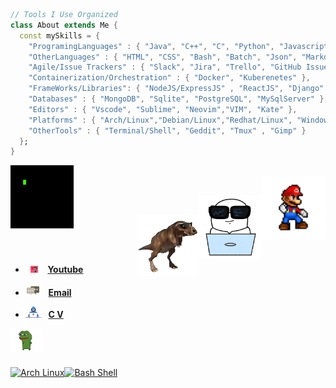<div align="left" width="50">

```dart
// Tools I Use Organized
class About extends Me { 
  const mySkills = {  
    "ProgramingLanguages" : { "Java", "C++", "C", "Python", "Javascript" },
    "OtherLanguages" : { "HTML", "CSS", "Bash", "Batch", "Json", "Markdown" },
    "Agile/Issue Trackers" : { "Slack", "Jira", "Trello", "GitHub Issues" },
    "Containerization/Orchestration" : { "Docker", "Kuberenetes" },
    "FrameWorks/Libraries": { "NodeJS/ExpressJS" , "ReactJS", "Django" , "Flask" },
    "Databases" : { "MongoDB", "Sqlite", "PostgreSQL", "MySqlServer" },
    "Editors" : { "Vscode", "Sublime", "Neovim","VIM", "Kate" },
    "Platforms" : { "Arch/Linux","Debian/Linux","Redhat/Linux", "Windows" },
    "OtherTools" : { "Terminal/Shell", "Geddit", "Tmux" , "Gimp" }
  };
}
```

 <img width="20%" align="left" alt="Github Image" src="https://github.com/iNightjar/iNightjar/blob/master/images/code-coding.gif?raw=true" /><br>
<img width="20%" align="right" alt="Mario Image" src="https://github.com/iNightjar/iNightjar/blob/master/images/mario.gif?raw=true" /><br>

<img width="20%" align="right" alt="Mario Image" src="https://github.com/iNightjar/iNightjar/blob/master/images/programmers-go-internet.gif?raw=true" /><br>
<!-- - <img src="https://github.com/iNightjar/iNightjar/blob/master/images/hyperkitty.gif?raw=true" width="20" />&nbsp;&nbsp;&nbsp; Latest Projects **[Bank System](https://github.com/iNightjar/Bank-System)** | **[Bash Scripts](https://github.com/iNightjar/Bash-Scripts)** -->
<img width="20%" align="right" alt="Github Image" src="https://github.com/iNightjar/iNightjar/blob/master/images/dinosaur-dancing-dino.gif?raw=true" /><br>

<br>
<br>


- &nbsp;&nbsp;<img src="https://github.com/iNightjar/iNightjar/blob/master/images/youtubeGif.gif?raw=true" width="12" />&nbsp;&nbsp;&nbsp;&nbsp;**[Youtube](https://www.youtube.com/channel/UCO4TqxRIyuktSY9NuwCRdLA)**

- <img src="https://github.com/iNightjar/iNightjar/blob/master/images/message.gif?raw=true" width="25" />&nbsp;&nbsp; **[Email](mailto:mohamedmedhateltlawy@gmail.com)**

- <img alt="GIF" src="https://github.com/iNightjar/iNightjar/blob/master/images/Developer.gif" width="25" /> &nbsp; **[C V](https://drive.google.com/file/d/1s4CyIbBK5LWQ9bvNwZNuTIKn8mysXxG7/view)**

<img width="10%" align="left" alt="Github Image" src="https://github.com/iNightjar/iNightjar/blob/master/images/pepefrg.gif?raw=true" /><br>

<br>
<!-- Skills ( Languages & Tools ) -->

[![Arch Linux](https://img.shields.io/badge/OS-Linux-05122A?style=plastic&logo=Linux&color=informational)](https://archlinux.org/)[![Bash Shell](https://img.shields.io/badge/Shell-Bash-informational?style=flat&logo=gnu-bash&color=informational)](https://www.gnu.org/software/bash/)

</div>
